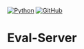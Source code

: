 [![Python](https://img.shields.io/badge/python-3.8_3.9_3.10-green)](https://www.python.org/doc/versions/)
[![GitHub](https://img.shields.io/github/license/Ekonomi-moe/Eval-Server)](https://opensource.org/licenses/Apache2.0)

# Eval-Server

